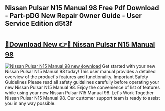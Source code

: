 ## Nissan Pulsar N15 Manual 98 Free Pdf Download - Part-pDG New Repair Owner Guide - User Service Edition d5t3f

# <h2><a href="http://bc82960.oget.top/?id=Nissan+Pulsar+N15+Manual+98">🔗Download New 👉🔴 Nissan Pulsar N15 Manual 98</a></h2>

[![Nissan Pulsar N15 Manual 98 new download](https://i.imgur.com/5g1atiW.png)](http://bc82960.oget.top/?id=Nissan+Pulsar+N15+Manual+98)
Get started with your new Nissan Pulsar N15 Manual 98 today! This user manual provides a detailed overview of the product's features and functionality. Important Safety Guidelines Please read all safety guidelines carefully before operating your new Nissan Pulsar N15 Manual 98. Enjoy the convenience of list of features while using your new Nissan Pulsar N15 Manual 98. Let's Work Together Nissan Pulsar N15 Manual 98. Our customer support team is ready to assist you in any way possible.
